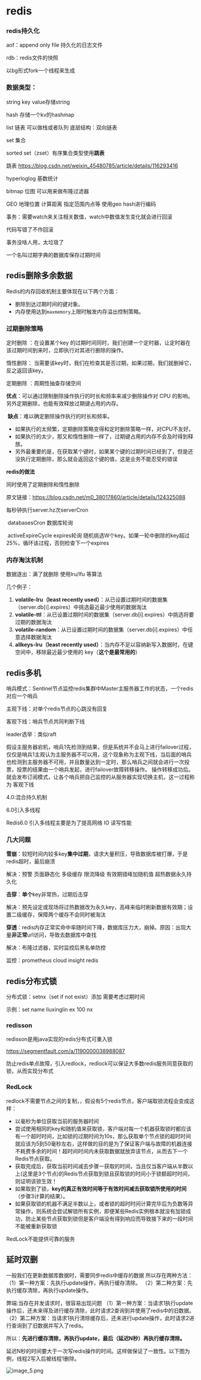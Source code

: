 

# redis

### redis持久化

aof：append only file 持久化的日志文件

rdb：redis文件的快照

以bg形式fork一个线程来生成



### 数据类型：

string 		key value存储string

hash			存储一个kv的hashmap

list 			链表 可以做栈或者队列 底层结构：双向链表

set			集合

sorted set（zset）有序集合类型使用**跳表**

跳表 https://blog.csdn.net/weixin_45480785/article/details/116293416

hyperloglog 基数统计

bitmap 位图 可以用来做布隆过滤器

GEO 地理位置 计算距离 指定范围内点等 使用geo hash进行编码







事务：需要watch来关注相关数值，watch中数值发生变化就会进行回滚

代码写错了不作回滚

事务没啥人用，太垃圾了

一个名叫过期字典的数据库保存过期时间



## redis删除多余数据

Redis的内存回收机制主要体现在以下两个方面：

- 删除到达过期时间的键对象。
- 内存使用达到`maxmemory`上限时触发内存溢出控制策略。

### 过期删除策略

定时删除 ：在设置某个key 的过期时间同时，我们创建一个定时器，让定时器在该过期时间到来时，立即执行对其进行删除的操作。

惰性删除： 当需要该key时，我们在检查其是否过期，如果过期，我们就删掉它，反之返回该key。

定期删除 ：周期性抽查存储空间 

​	**优点**：可以通过限制删除操作执行的时长和频率来减少删除操作对 CPU 的影响。另外定期删除，也能有效释放过期键占用的内存。

​	**缺点**：难以确定删除操作执行的时长和频率。

* 如果执行的太频繁，定期删除策略变得和定时删除策略一样，对CPU不友好。
* 如果执行的太少，那又和惰性删除一样了，过期键占用的内存不会及时得到释放。
* 另外最重要的是，在获取某个键时，如果某个键的过期时间已经到了，但是还没执行定期删除，那么就会返回这个键的值，这是业务不能忍受的错误

**redis的做法**

同时使用了定期删除和惰性删除

原文链接：https://blog.csdn.net/m0_38017860/article/details/124325088

每秒钟执行server.hz次serverCron

​										databasesCron 数据库轮询

​										activeExpireCycle expires轮询 随机挑选W个key。如果一轮中删除的key超过25%，循环该过程，否则检查下一个expires

### 内存淘汰机制

数据逐出：满了就删除 使用lru/lfu 等算法

几个例子：

1. **volatile-lru（least recently used）**：从已设置过期时间的数据集（server.db[i].expires）中挑选最近最少使用的数据淘汰
2. **volatile-ttl**：从已设置过期时间的数据集（server.db[i].expires）中挑选将要过期的数据淘汰
3. **volatile-random**：从已设置过期时间的数据集（server.db[i].expires）中任意选择数据淘汰
4. **allkeys-lru（least recently used）**：当内存不足以容纳新写入数据时，在键空间中，移除最近最少使用的 key（**这个是最常用的**）

## redis多机

哨兵模式：Sentinel节点监控redis集群中Master主服务器工作的状态，一个redis对应一个哨兵

主观下线：对单个redis节点的心跳没有回复

客观下线：哨兵节点共同判断下线

leader选举：类似raft

假设主服务器宕机，哨兵1先检测到结果，但是系统并不会马上进行failover过程，仅仅是哨兵1主观认为主服务器不可以用，这个现象称为主观下线，当后面的哨兵也检测到主服务器不可用，并且数量达到一定时，那么哨兵之间就会进行一次投票，投票的结果由一个哨兵发起，进行failover故障转移操作。
操作转移成功后。就会发布订阅模式，让各个哨兵把自己监控的从服务器实现切换主机，这一过程称为  客观下线

4.0:混合持久机制

6.0引入多线程

Redis6.0 引入多线程主要是为了提高网络 IO 读写性能







### 几大问题

**雪崩**：较短时间内较多key**集中过期**，请求大量积压，导致数据库被打爆，于是redis超时，最后崩溃

解决：预警 页面静态化 多级缓存 限流降级 有效期错峰加随机值 超热数据永久持久化

**击穿**：**单个**key非常热，过期后击穿 

解决：预先设定或现场将过热数据改为永久key，高峰来临时刷新数据有效期；设置二级缓存，保障两个缓存不会同时被淘汰

**穿透**：redis内存正常实命中率随时间下降，数据库压力大，崩掉。原因：出现大量**非正常**url访问，导致去数据库中查找

解决：布隆过滤器，实时监控后黑名单防控 

监控：prometheus cloud insight redis



## redis分布式锁

分布式锁：setnx（set if not exist）添加 需要考虑过期时间

示例：set name liuxinglin ex 100 nx

### redisson

redisson是用java实现的redis分布式可重入锁

https://segmentfault.com/a/1190000038988087

防止redis单点故障，引入redlock，redlock可以保证大多数redis服务同意获取的锁，从而实现分布式



### RedLock

redlock不需要节点之间的复制，，假设有5个redis节点，客户端取锁流程会变成这样：

- 以毫秒为单位获取当前的服务器时间
- 尝试使用相同的key和随机值来获取锁，客户端对每一个机器获取锁时都应该有一个超时时间，比如锁的过期时间为10s，那么获取单个节点锁的超时时间就应该为5到50毫秒左右，这样做的目的是为了保证客户端与故障的机器连接不耗费多余的时间！超时间时间内未获取数据就放弃该节点，从而去下一个Redis节点获取。
- 获取完成后，获取当前时间减去步骤一获取的时间，当且仅当客户端从半数以上(这里是3个节点)的Redis节点获取到锁且获取锁的时间小于锁额超时时间，则证明该锁生效！
- 如果取到了锁，**key的真正有效时间等于有效时间减去获取锁所使用的时间**（步骤3计算的结果）。
- 如果获取锁的机器不满足半数以上，或者锁的超时时间计算完毕后为负数等异常操作，则系统会尝试解锁所有实例，即便某些Redis实例根本就没有加锁成功，防止某些节点获取到锁但是客户端没有得到响应而导致接下来的一段时间不能被重新获取锁

RedLock不能提供可靠的服务

## **延时双删**

一般我们在更新数据库数据时，需要同步redis中缓存的数据
所以存在两种方法：
（1）第一种方案：先执行update操作，再执行缓存清除。
（2）第二种方案：先执行缓存清除，再执行update操作。

弊端:当存在并发请求时，很容易出现问题
（1）第一种方案：当请求1执行update操作后，还未来得及进行缓存清除，此时请求2查询到并使用了redis中的旧数据。
（2）第二种方案：当请求1执行清除缓存后，还未进行update操作，此时请求2进行查询到了旧数据并写入了redis。



所以：**先进行缓存清除，再执行update，最后（延迟N秒）再执行缓存清除。**

延迟N秒的时间要大于一次写redis操作的时间。这样做保证了一致性。以下图为例，线程2写入后被线程1删除。

![image_5.png](https://p3-juejin.byteimg.com/tos-cn-i-k3u1fbpfcp/bee4d1f2036e48d7926d6a299c9959c0~tplv-k3u1fbpfcp-watermark.image?)
